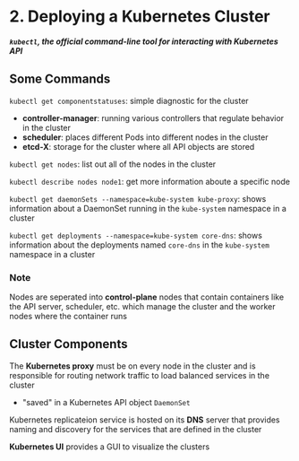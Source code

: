 # 2. Deploying a Kubernetes Cluster

**_`kubectl`, the official command-line tool for interacting with Kubernetes API_**

## Some Commands

`kubectl get componentstatuses`: simple diagnostic for the cluster

- **controller-manager**: running various controllers that regulate behavior in the cluster
- **scheduler**: places different Pods into different nodes in the cluster
- **etcd-X**: storage for the cluster where all API objects are stored

`kubectl get nodes`: list out all of the nodes in the cluster

`kubectl describe nodes node1`: get more information aboute a specific node

`kubectl get daemonSets --namespace=kube-system kube-proxy`: shows information about a DaemonSet running in the `kube-system` namespace in a cluster

`kubectl get deployments --namespace=kube-system core-dns`: shows information about the deployments named `core-dns` in the `kube-system` namespace in a cluster

### Note

Nodes are seperated into **control-plane** nodes that contain containers like the API server, scheduler, etc. which manage the cluster and the worker nodes where the container runs

## Cluster Components

The **Kubernetes proxy** must be on every node in the cluster and is responsible for routing network traffic to load balanced services in the cluster

- "saved" in a Kubernetes API object `DaemonSet`

Kubernetes replicateion service is hosted on its **DNS** server that provides naming and discovery for the services that are defined in the cluster

**Kubernetes UI** provides a GUI to visualize the clusters
